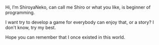   Hi, I’m ShiroyaNeko, can call me Shiro or what you like, is beginner of programming.
  
  I want try to develop a game for everybody can enjoy that, or a story? I don't know, try my best.
  
  Hope you can remember that I once existed in this world.
<!---
ShiroyaNeko222/ShiroyaNeko222 is a ✨ special ✨ repository because its `README.md` (this file) appears on your GitHub profile.
You can click the Preview link to take a look at your changes.
--->
